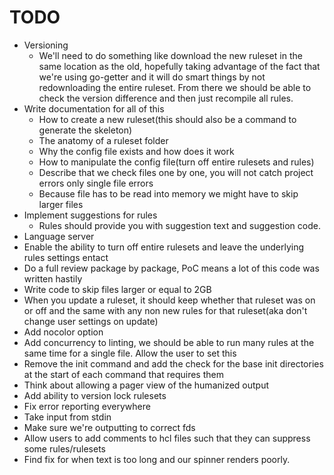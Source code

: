 # TODO

- Versioning
  - We'll need to do something like download the new ruleset in the same location as the old, hopefully
    taking advantage of the fact that we're using go-getter and it will do smart things by not redownloading
    the entire ruleset. From there we should be able to check the version difference and then just recompile
    all rules.
- Write documentation for all of this
  - How to create a new ruleset(this should also be a command to generate the skeleton)
  - The anatomy of a ruleset folder
  - Why the config file exists and how does it work
  - How to manipulate the config file(turn off entire rulesets and rules)
  - Describe that we check files one by one, you will not catch project errors only single file errors
  - Because file has to be read into memory we might have to skip larger files
- Implement suggestions for rules
  - Rules should provide you with suggestion text and suggestion code.
- Language server
- Enable the ability to turn off entire rulesets and leave the underlying rules settings entact
- Do a full review package by package, PoC means a lot of this code was written hastily
- Write code to skip files larger or equal to 2GB
- When you update a ruleset, it should keep whether that ruleset was on or off and the same with any non
  new rules for that ruleset(aka don't change user settings on update)
- Add nocolor option
- Add concurrency to linting, we should be able to run many rules at the same time for a single file. Allow the user to set this
- Remove the init command and add the check for the base init directories at the start of each command that
  requires them
- Think about allowing a pager view of the humanized output
- Add ability to version lock rulesets
- Fix error reporting everywhere
- Take input from stdin
- Make sure we're outputting to correct fds
- Allow users to add comments to hcl files such that they can suppress some rules/rulesets
- Find fix for when text is too long and our spinner renders poorly.
